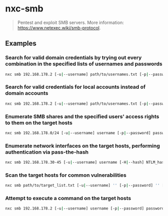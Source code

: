 # nxc-smb

> Pentest and exploit SMB servers. More information: <https://www.netexec.wiki/smb-protocol>.

## Examples

### Search for valid domain credentials by trying out every combination in the specified lists of usernames and passwords

```bash
nxc smb 192.168.178.2 [-u|--username] path/to/usernames.txt [-p|--password] path/to/passwords.txt
```

### Search for valid credentials for local accounts instead of domain accounts

```bash
nxc smb 192.168.178.2 [-u|--username] path/to/usernames.txt [-p|--password] path/to/passwords.txt --local-auth
```

### Enumerate SMB shares and the specified users' access rights to them on the target hosts

```bash
nxc smb 192.168.178.0/24 [-u|--username] username [-p|--password] password --shares
```

### Enumerate network interfaces on the target hosts, performing authentication via pass-the-hash

```bash
nxc smb 192.168.178.30-45 [-u|--username] username [-H|--hash] NTLM_hash --interfaces
```

### Scan the target hosts for common vulnerabilities

```bash
nxc smb path/to/target_list.txt [-u|--username] '' [-p|--password] '' [-M|--module] zerologon [-M|--module] petitpotam
```

### Attempt to execute a command on the target hosts

```bash
nxc smb 192.168.178.2 [-u|--username] username [-p|--password] password -x command
```
